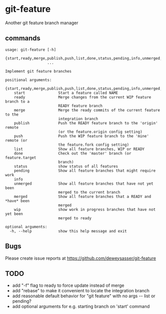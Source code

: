 # git-feature

Another git feature branch manager

## commands

    usage: git-feature [-h]
                       {start,ready,merge,publish,push,list,done,status,pending,info,unmerged,merged,wip}
                       ...
    
    Implement git feature branches
    
    positional arguments:
      {start,ready,merge,publish,push,list,done,status,pending,info,unmerged,merged,wip}
        start               Start a feature called NAME
        ready               Merge changes from the current WIP feature branch to a
                            READY feature branch
        merge               Merge the ready commits of the current feature to the
                            integration branch
        publish             Push the READY feature branch to the 'origin' remote
                            (or the feature.origin config setting)
        push                Push the WIP feature branch to the 'mine' remote (or
                            the feature.fork config setting)
        list                Show all feature branches, WIP or READY
        done                Check out the 'master' branch (or feature.target
                            branch)
        status              show status of all features
        pending             Show all feature branches that might require work
        info
        unmerged            Show all feature branches that have not yet been
                            merged to the current branch
        merged              Show all feature branches that a READY and *have* been
                            merged
        wip                 show work in progress branches that have not yet been
                            merged to ready
    
    optional arguments:
      -h, --help            show this help message and exit


## Bugs

Please create issue reports at https://github.com/deweysasser/git-feature

## TODO

* add "-f" flag to ready to force update instead of merge
* add "rebase" to make it convenient to locate the integration branch
* add reasonable default behavior for "git feature" with no args -- list or pending?
* add optional arguments for e.g. starting branch on 'start' command

